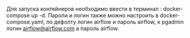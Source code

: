 Для запуска контейнеров необходимо ввести в терминал : docker-compose up -d.
Пароли и логин также можно настроить в docker-compose.yaml, по дефолту логин airflow и пароль airflow, к pgadmin логин airflow@airflow.com а пароль airflow.
